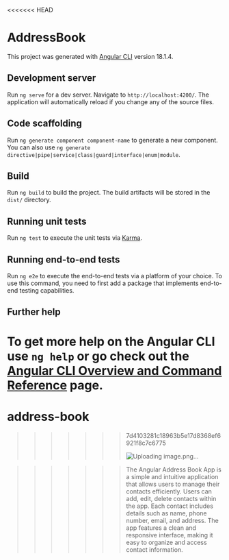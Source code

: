 <<<<<<< HEAD
# AddressBook

This project was generated with [Angular CLI](https://github.com/angular/angular-cli) version 18.1.4.

## Development server

Run `ng serve` for a dev server. Navigate to `http://localhost:4200/`. The application will automatically reload if you change any of the source files.

## Code scaffolding

Run `ng generate component component-name` to generate a new component. You can also use `ng generate directive|pipe|service|class|guard|interface|enum|module`.

## Build

Run `ng build` to build the project. The build artifacts will be stored in the `dist/` directory.

## Running unit tests

Run `ng test` to execute the unit tests via [Karma](https://karma-runner.github.io).

## Running end-to-end tests

Run `ng e2e` to execute the end-to-end tests via a platform of your choice. To use this command, you need to first add a package that implements end-to-end testing capabilities.

## Further help

To get more help on the Angular CLI use `ng help` or go check out the [Angular CLI Overview and Command Reference](https://angular.dev/tools/cli) page.
=======
# address-book
>>>>>>> 7d4103281c18963b5e17d8368ef6921f8c7c6775
>>>>>>>
>>>>>>> ![Uploading image.png…]()

>>>>>>>
>>>>>>> The Angular Address Book App is a simple and intuitive application that allows users to manage their contacts efficiently. Users can add, edit, delete contacts within the app. Each contact includes details such as name, phone number, email, and address. The app features a clean and responsive interface, making it easy to organize and access contact information.
